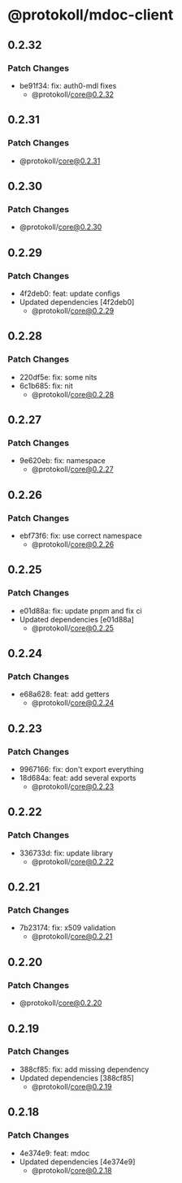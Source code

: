 # @protokoll/mdoc-client

## 0.2.32

### Patch Changes

- be91f34: fix: auth0-mdl fixes
  - @protokoll/core@0.2.32

## 0.2.31

### Patch Changes

- @protokoll/core@0.2.31

## 0.2.30

### Patch Changes

- @protokoll/core@0.2.30

## 0.2.29

### Patch Changes

- 4f2deb0: feat: update configs
- Updated dependencies [4f2deb0]
  - @protokoll/core@0.2.29

## 0.2.28

### Patch Changes

- 220df5e: fix: some nits
- 6c1b685: fix: nit
  - @protokoll/core@0.2.28

## 0.2.27

### Patch Changes

- 9e620eb: fix: namespace
  - @protokoll/core@0.2.27

## 0.2.26

### Patch Changes

- ebf73f6: fix: use correct namespace
  - @protokoll/core@0.2.26

## 0.2.25

### Patch Changes

- e01d88a: fix: update pnpm and fix ci
- Updated dependencies [e01d88a]
  - @protokoll/core@0.2.25

## 0.2.24

### Patch Changes

- e68a628: feat: add getters
  - @protokoll/core@0.2.24

## 0.2.23

### Patch Changes

- 9967166: fix: don't export everything
- 18d684a: feat: add several exports
  - @protokoll/core@0.2.23

## 0.2.22

### Patch Changes

- 336733d: fix: update library
  - @protokoll/core@0.2.22

## 0.2.21

### Patch Changes

- 7b23174: fix: x509 validation
  - @protokoll/core@0.2.21

## 0.2.20

### Patch Changes

- @protokoll/core@0.2.20

## 0.2.19

### Patch Changes

- 388cf85: fix: add missing dependency
- Updated dependencies [388cf85]
  - @protokoll/core@0.2.19

## 0.2.18

### Patch Changes

- 4e374e9: feat: mdoc
- Updated dependencies [4e374e9]
  - @protokoll/core@0.2.18
